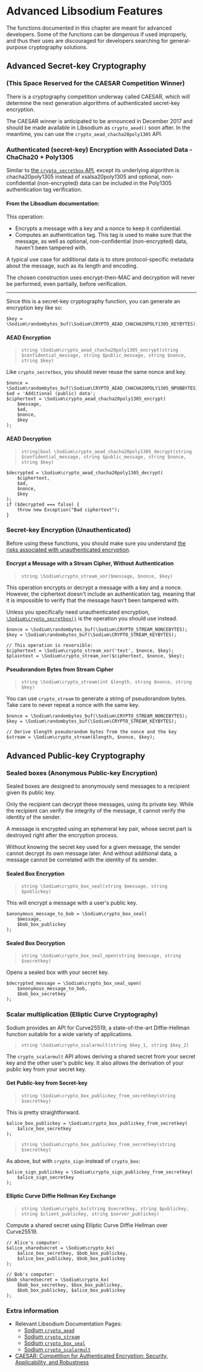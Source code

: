 # Advanced Libsodium Features

The functions documented in this chapter are meant for advanced developers. Some
of the functions can be *dangerous* if used improperly, and thus their uses are
discouraged for developers searching for general-purpose cryptography solutions.

<h2>Advanced Secret-key Cryptography</h2>

<h3 id="crypto-aead">(This Space Reserved for the CAESAR Competition Winner)</h3>

There is a cryptography competition underway called CAESAR, which will determine
the next generation algorithms of authenticated secret-key encryption.

The CAESAR winner is anticipated to be announced in December 2017 and should be
made available in Libsodium as `crypto_aead()` soon after. In the meantime, you
can use the `crypto_aead_chacha20poly1305` API.

<h3 id="crypto-aead-chacha20poly1305">Authenticated (secret-key) Encryption with Associated Data - ChaCha20 + Poly1305</h3>

Similar to [the `crypto_secretbox` API](04-secretkey-crypto.md#crypto-secretbox),
except its underlying algorithm is chacha20poly1305 instead of xsalsa20poly1305
and optional, non-confidential (non-encrypted) data can be included in the
Poly1305 authentication tag verification.

#### From the Libsodium documentation:

This operation:

* Encrypts a message with a key and a nonce to keep it confidential.
* Computes an authentication tag. This tag is used to make sure that the
  message, as well as optional, non-confidential (non-encrypted) data, haven't 
  been tampered with.

A typical use case for additional data is to store protocol-specific metadata 
about the message, such as its length and encoding.

The chosen construction uses encrypt-then-MAC and decryption will never be 
performed, even partially, before verification.

----

Since this is a secret-key cryptography function, you can generate an encryption
key like so:

    $key = \Sodium\randombytes_buf(\Sodium\CRYPTO_AEAD_CHACHA20POLY1305_KEYBYTES);

#### AEAD Encryption

> `string \Sodium\crypto_aead_chacha20poly1305_encrypt(string $confidential_message, string $public_message, string $nonce, string $key)`

Like `crypto_secretbox`, you should never reuse the same nonce and key.

    $nonce = \Sodium\randombytes_buf(\Sodium\CRYPTO_AEAD_CHACHA20POLY1305_NPUBBYTES);
    $ad = 'Additional (public) data';
    $ciphertext = \Sodium\crypto_aead_chacha20poly1305_encrypt(
        $message,
        $ad,
        $nonce,
        $key
    );

#### AEAD Decryption

> `string|bool \Sodium\crypto_aead_chacha20poly1305_decrypt(string $confidential_message, string $public_message, string $nonce, string $key)`

    $decrypted = \Sodium\crypto_aead_chacha20poly1305_decrypt(
        $ciphertext,
        $ad,
        $nonce,
        $key
    );
    if ($decrypted === false) {
        throw new Exception("Bad ciphertext");
    }

<h3 id="crypto-stream">Secret-key Encryption (Unauthenticated)</h3>

Before using these functions, you should make sure you understand 
[the risks associated with unauthenticated encryption](https://paragonie.com/blog/2015/05/using-encryption-and-authentication-correctly).

#### Encrypt a Message with a Stream Cipher, Without Authentication

> `string \Sodium\crypto_stream_xor($message, $nonce, $key)`

This operation encrypts or decrypt a message with a key and a nonce. However, 
the ciphertext doesn't include an authentication tag, meaning that it is 
impossible to verify that the message hasn't been tampered with.

Unless you specifically need unauthenticated encryption, 
[`\Sodium\crypto_secretbox()`](04-secretkey-crypto.md#crypto-secretbox) is the 
operation you should use instead.

    $nonce = \Sodium\randombytes_buf(\Sodium\CRYPTO_STREAM_NONCEBYTES);
    $key = \Sodium\randombytes_buf(\Sodium\CRYPTO_STREAM_KEYBYTES);
    
    // This operation is reversible:
    $ciphertext = \Sodium\crypto_stream_xor('test', $nonce, $key);
    $plaintext = \Sodium\crypto_stream_xor($ciphertext, $nonce, $key);

#### Pseudorandom Bytes from Stream Cipher

> `string \Sodium\crypto_stream(int $length, string $nonce, string $key)`

You can use `crypto_stream` to generate a string of pseudorandom bytes. Take
care to never repeat a nonce with the same key.

    $nonce = \Sodium\randombytes_buf(\Sodium\CRYPTO_STREAM_NONCEBYTES);
    $key = \Sodium\randombytes_buf(\Sodium\CRYPTO_STREAM_KEYBYTES);

    // Derive $length pseudorandom bytes from the nonce and the key
    $stream = \Sodium\crypto_stream($length, $nonce, $key);

<h2>Advanced Public-key Cryptography</h2>

<h3 id="crypto-box-seal">Sealed boxes (Anonymous Public-key Encryption)</h3>

Sealed boxes are designed to anonymously send messages to a recipient given its
public key.

Only the recipient can decrypt these messages, using its private key. While the
recipient can verify the integrity of the message, it cannot verify the identity
of the sender.

A message is encrypted using an ephemeral key pair, whose secret part is
destroyed right after the encryption process.

Without knowing the secret key used for a given message, the sender cannot 
decrypt its own message later. And without additional data, a message cannot be
correlated with the identity of its sender.

#### Sealed Box Encryption

> `string \Sodium\crypto_box_seal(string $message, string $publickey)`

This will encrypt a message with a user's public key.

    $anonymous_message_to_bob = \Sodium\crypto_box_seal(
        $message,
        $bob_box_publickey
    );

#### Sealed Box Decryption

> `string \Sodium\crypto_box_seal_open(string $message, string $secretkey)`

Opens a sealed box with your secret key.

    $decrypted_message = \Sodium\crypto_box_seal_open(
        $anonymous_message_to_bob,
        $bob_box_secretkey
    );

<h3 id="crypto-scalarmult">Scalar multiplication (Elliptic Curve Cryptography)</h3>

Sodium provides an API for Curve25519, a state-of-the-art Diffie-Hellman 
function suitable for a wide variety of applications.

> `string \Sodium\crypto_scalarmult(string $key_1, string $key_2)`

The `crypto_scalarmult` API allows deriving a shared secret from your secret key
and the other user's public key. It also allows the derivation of your public
key from your secret key.

<h4 id="public-key-from-secret-key">Get Public-key from Secret-key</h3>

> `string \Sodium\crypto_box_publickey_from_secretkey(string $secretkey)`

This is pretty straightforward.

    $alice_box_publickey = \Sodium\crypto_box_publickey_from_secretkey(
        $alice_box_secretkey
    );

> `string \Sodium\crypto_box_publickey_from_secretkey(string $secretkey)`

As above, but with `crypto_sign` instead of `crypto_box`:

    $alice_sign_publickey = \Sodium\crypto_sign_publickey_from_secretkey(
        $alice_sign_secretkey
    );

<h4 id="crypto-kx">Elliptic Curve Diffie Hellman Key Exchange</h4>

> `string \Sodium\crypto_kx(string $secretkey, string $publickey, string $client_publickey, string $server_publickey)`

Compute a shared secret using Elliptic Curve Diffie Hellman over Curve25519.

    // Alice's computer:
    $alice_sharedsecret = \Sodium\crypto_kx(
        $alice_box_secretkey, $bob_box_publickey,
        $alice_box_publickey, $bob_box_publickey
    );

    // Bob's computer:
    $bob_sharedsecret = \Sodium\crypto_kx(
        $bob_box_secretkey, $box_box_publickey,
        $bob_box_publickey, $alice_box_publickey
    );


### Extra information

* Relevant Libsodium Documentation Pages:
  * [Sodium `crypto_aead`](https://download.libsodium.org/doc/secret-key_cryptography/aead.html)
  * [Sodium `crypto_stream`](https://download.libsodium.org/doc/advanced/xsalsa20.html)
  * [Sodium `crypto_box_seal`](https://download.libsodium.org/doc/public-key_cryptography/sealed_boxes.html)
  * [Sodium `crypto_scalarmult`](https://download.libsodium.org/doc/advanced/scalar_multiplication.html)
* [CAESAR: Competition for Authenticated Encryption: Security, Applicability, and Robustness](http://competitions.cr.yp.to/caesar.html)
